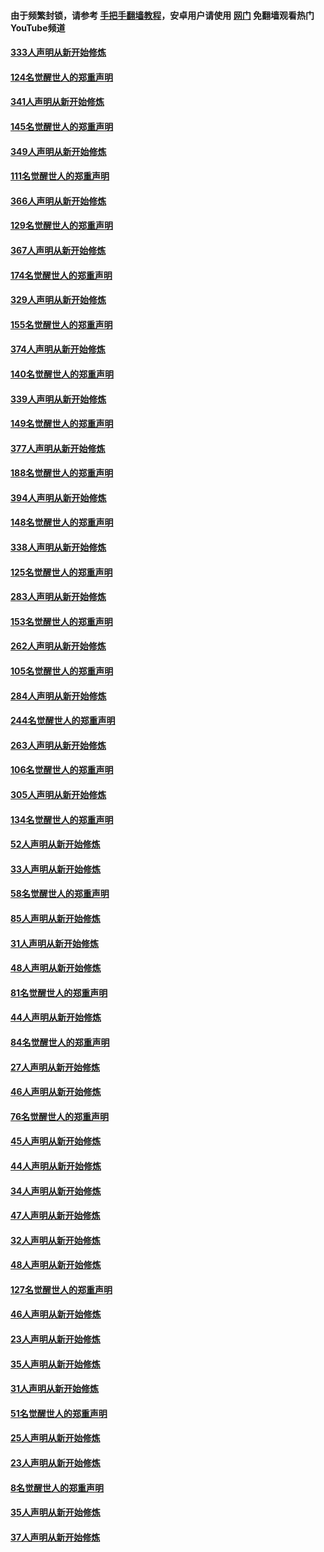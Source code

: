 #### 由于频繁封锁，请参考 [手把手翻墙教程](https://github.com/gfw-breaker/guides/wiki/)，安卓用户请使用 [网门](https://github.com/gfw-breaker/nogfw/blob/master/dl.md?t=06301501) 免翻墙观看热门YouTube频道 

#### [333人声明从新开始修炼](../pages/91/427525.md?t=06301501) 

#### [124名觉醒世人的郑重声明](../pages/91/427524.md?t=06301501) 

#### [341人声明从新开始修炼](../pages/91/427255.md?t=06301501) 

#### [145名觉醒世人的郑重声明](../pages/91/427254.md?t=06301501) 

#### [349人声明从新开始修炼](../pages/91/426969.md?t=06301501) 

#### [111名觉醒世人的郑重声明](../pages/91/426968.md?t=06301501) 

#### [366人声明从新开始修炼](../pages/91/426737.md?t=06301501) 

#### [129名觉醒世人的郑重声明](../pages/91/426736.md?t=06301501) 

#### [367人声明从新开始修炼](../pages/91/426421.md?t=06301501) 

#### [174名觉醒世人的郑重声明](../pages/91/426420.md?t=06301501) 

#### [329人声明从新开始修炼](../pages/91/426139.md?t=06301501) 

#### [155名觉醒世人的郑重声明](../pages/91/426138.md?t=06301501) 

#### [374人声明从新开始修炼](../pages/91/425811.md?t=06301501) 

#### [140名觉醒世人的郑重声明](../pages/91/425810.md?t=06301501) 

#### [339人声明从新开始修炼](../pages/91/425690.md?t=06301501) 

#### [149名觉醒世人的郑重声明](../pages/91/425689.md?t=06301501) 

#### [377人声明从新开始修炼](../pages/91/424867.md?t=06301501) 

#### [188名觉醒世人的郑重声明](../pages/91/424866.md?t=06301501) 

#### [394人声明从新开始修炼](../pages/91/423914.md?t=06301501) 

#### [148名觉醒世人的郑重声明](../pages/91/423913.md?t=06301501) 

#### [338人声明从新开始修炼](../pages/91/423540.md?t=06301501) 

#### [125名觉醒世人的郑重声明](../pages/91/423539.md?t=06301501) 

#### [283人声明从新开始修炼](../pages/91/423296.md?t=06301501) 

#### [153名觉醒世人的郑重声明](../pages/91/423295.md?t=06301501) 

#### [262人声明从新开始修炼](../pages/91/423004.md?t=06301501) 

#### [105名觉醒世人的郑重声明](../pages/91/423003.md?t=06301501) 

#### [284人声明从新开始修炼](../pages/91/422707.md?t=06301501) 

#### [244名觉醒世人的郑重声明](../pages/91/422706.md?t=06301501) 

#### [263人声明从新开始修炼](../pages/91/422553.md?t=06301501) 

#### [106名觉醒世人的郑重声明](../pages/91/422552.md?t=06301501) 

#### [305人声明从新开始修炼](../pages/91/422153.md?t=06301501) 

#### [134名觉醒世人的郑重声明](../pages/91/422152.md?t=06301501) 

#### [52人声明从新开始修炼](../pages/91/421846.md?t=06301501) 

#### [33人声明从新开始修炼](../pages/91/421804.md?t=06301501) 

#### [58名觉醒世人的郑重声明](../pages/91/421845.md?t=06301501) 

#### [85人声明从新开始修炼](../pages/91/421769.md?t=06301501) 

#### [31人声明从新开始修炼](../pages/91/421763.md?t=06301501) 

#### [48人声明从新开始修炼](../pages/91/421605.md?t=06301501) 

#### [81名觉醒世人的郑重声明](../pages/91/421656.md?t=06301501) 

#### [44人声明从新开始修炼](../pages/91/421544.md?t=06301501) 

#### [84名觉醒世人的郑重声明](../pages/91/421543.md?t=06301501) 

#### [27人声明从新开始修炼](../pages/91/421465.md?t=06301501) 

#### [46人声明从新开始修炼](../pages/91/421454.md?t=06301501) 

#### [76名觉醒世人的郑重声明](../pages/91/421453.md?t=06301501) 

#### [45人声明从新开始修炼](../pages/91/421452.md?t=06301501) 

#### [44人声明从新开始修炼](../pages/91/421422.md?t=06301501) 

#### [34人声明从新开始修炼](../pages/91/421322.md?t=06301501) 

#### [47人声明从新开始修炼](../pages/91/421264.md?t=06301501) 

#### [32人声明从新开始修炼](../pages/91/421225.md?t=06301501) 

#### [48人声明从新开始修炼](../pages/91/421202.md?t=06301501) 

#### [127名觉醒世人的郑重声明](../pages/91/421224.md?t=06301501) 

#### [46人声明从新开始修炼](../pages/91/421203.md?t=06301501) 

#### [23人声明从新开始修炼](../pages/91/421138.md?t=06301501) 

#### [35人声明从新开始修炼](../pages/91/421122.md?t=06301501) 

#### [31人声明从新开始修炼](../pages/91/421081.md?t=06301501) 

#### [51名觉醒世人的郑重声明](../pages/91/421080.md?t=06301501) 

#### [25人声明从新开始修炼](../pages/91/421020.md?t=06301501) 

#### [23人声明从新开始修炼](../pages/91/420884.md?t=06301501) 

#### [8名觉醒世人的郑重声明](../pages/91/420883.md?t=06301501) 

#### [35人声明从新开始修炼](../pages/91/420809.md?t=06301501) 

#### [37人声明从新开始修炼](../pages/91/420766.md?t=06301501) 


